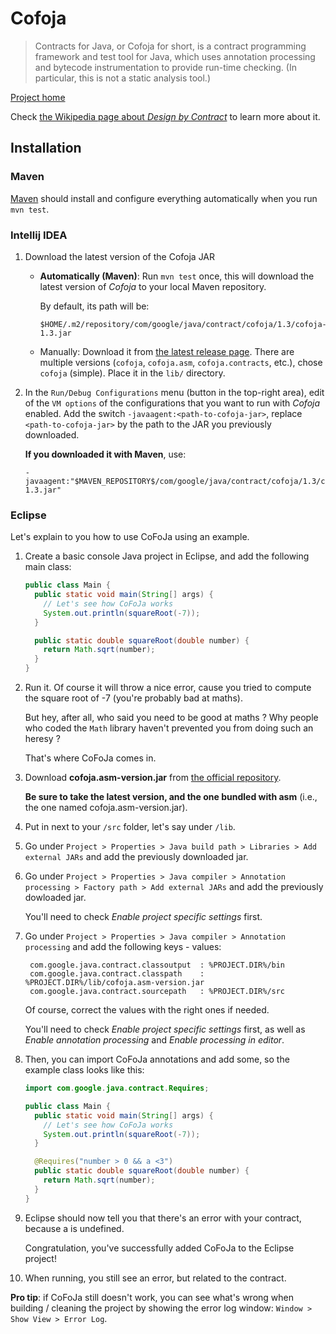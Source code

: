 # Cofoja

> Contracts for Java, or Cofoja for short, is a contract programming framework
> and test tool for Java, which uses annotation processing and bytecode
> instrumentation to provide run-time checking. (In particular, this is not a
> static analysis tool.)

[Project home][cofoja]

Check [the Wikipedia page about _Design by Contract_][wiki-design-by-contract]
to learn more about it.

## Installation

### Maven

[Maven](./apache-maven.md) should install and configure everything
automatically when you run `mvn test`.

### Intellij IDEA

1. Download the latest version of the Cofoja JAR
    
   - **Automatically (Maven)**: Run `mvn test` once, this will download the
     latest version of _Cofoja_ to your local Maven repository.
     
     By default, its path will be:
     ```text
     $HOME/.m2/repository/com/google/java/contract/cofoja/1.3/cofoja-1.3.jar
     ```
   
   - Manually: Download it from [the latest release page][cofoja-latest]. There
     are multiple versions (`cofoja`, `cofoja.asm`, `cofoja.contracts`, etc.),
     chose `cofoja` (simple). Place it in the `lib/` directory.

2. In the `Run/Debug Configurations` menu (button in the top-right area),
   edit of the `VM options` of the configurations that you want to run with
   _Cofoja_ enabled. Add the switch `-javaagent:<path-to-cofoja-jar>`, replace
   `<path-to-cofoja-jar>` by the path to the JAR you previously downloaded.
   
   **If you downloaded it with Maven**, use:
   
   ```text
   -javaagent:"$MAVEN_REPOSITORY$/com/google/java/contract/cofoja/1.3/cofoja-1.3.jar"
   ```

### Eclipse

Let's explain to you how to use CoFoJa using an example.

1. Create a basic console Java project in Eclipse, and add the following main class:
    
    ```java
    public class Main {
      public static void main(String[] args) {
        // Let's see how CoFoJa works
        System.out.println(squareRoot(-7));
      }

      public static double squareRoot(double number) {
        return Math.sqrt(number);
      }
    }
    ```
    
2. Run it. Of course it will throw a nice error, cause you tried to compute the square root of -7
    (you're probably bad at maths).
    
    But hey, after all, who said you need to be good at maths ?
    Why people who coded the `Math` library haven't prevented you from doing such an heresy ?
    
    That's where CoFoJa comes in.
    
3. Download **cofoja.asm-version.jar** from [the official repository](https://github.com/nhatminhle/cofoja/releases).

    **Be sure to take the latest version, and the one bundled with asm**
    (i.e., the one named cofoja.asm-version.jar).
    
4. Put in next to your `/src` folder, let's say under `/lib`.

5. Go under `Project > Properties > Java build path > Libraries > Add external JARs` and add the previously downloaded jar.

6. Go under `Project > Properties > Java compiler > Annotation processing > Factory path > Add external JARs` and add the previously dowloaded jar.

    You'll need to check *Enable project specific settings* first.

7. Go under `Project > Properties > Java compiler > Annotation processing` and add the following keys - values:

        com.google.java.contract.classoutput  : %PROJECT.DIR%/bin
        com.google.java.contract.classpath    : %PROJECT.DIR%/lib/cofoja.asm-version.jar
        com.google.java.contract.sourcepath   : %PROJECT.DIR%/src
        
    Of course, correct the values with the right ones if needed.
    
    You'll need to check *Enable project specific settings* first,
    as well as *Enable annotation processing* and *Enable processing in editor*.
    
8. Then, you can import CoFoJa annotations and add some, so the example class looks like this:

    ```java
    import com.google.java.contract.Requires;
    
    public class Main {
      public static void main(String[] args) {
        // Let's see how CoFoJa works
        System.out.println(squareRoot(-7));
      }

      @Requires("number > 0 && a <3")
      public static double squareRoot(double number) {
        return Math.sqrt(number);
      }
    }
    ```
    
9. Eclipse should now tell you that there's an error with your contract, because a is undefined.

    Congratulation, you've successfully added CoFoJa to the Eclipse project! 

10. When running, you still see an error, but related to the contract.

**Pro tip**: if CoFoJa still doesn't work, you can see what's wrong when building / cleaning the project
by showing the error log window: `Window > Show View > Error Log`.


[cofoja]: https://github.com/nhatminhle/cofoja
[cofoja-latest]: https://github.com/nhatminhle/cofoja/releases/latest
[wiki-design-by-contract]: https://en.wikipedia.org/wiki/Design_by_contract


